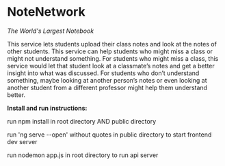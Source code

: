 # NoteNetwork

_The World's Largest Notebook_

This service lets students upload their class notes and look at the notes of other students. This service can help students who might miss a class or might not understand something. For students who might miss a class, this service would let that student look at a classmate’s notes and get a better insight into what was discussed. For students who don’t understand something, maybe looking at another person’s notes or even looking at another student from a different professor might help them understand better.

__Install and run instructions:__

run npm install in root directory AND public directory

run 'ng serve --open' without quotes in public directory to start frontend dev server

run nodemon app.js in root directory to run api server
